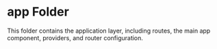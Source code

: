 # app Folder

This folder contains the application layer, including routes, the main app component, providers, and router configuration.
